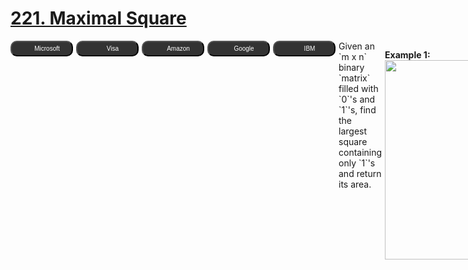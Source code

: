 # [221. Maximal Square](https://leetcode.com/problems/maximal-square/description/)

<div id="companyTagContainer" style="display: flex; flex-direction: row; margin-bottom: 20px; gap: 5px; margin-top: 10px;"><button style="display: flex; align-items: center; justify-content: center; min-width: 100px; height: 25px; padding: 1px; border-radius: 10px; font-size: 10px; background-color: rgb(51, 51, 51); color: rgb(255, 255, 255);" fdprocessedid="gv3l39"><img src="https://logo.clearbit.com/microsoft.com" style="height: 12px; width: 12px; margin-right: 5px;">Microsoft</button><button style="display: flex; align-items: center; justify-content: center; min-width: 100px; height: 25px; padding: 1px; border-radius: 10px; font-size: 10px; background-color: rgb(51, 51, 51); color: rgb(255, 255, 255);" fdprocessedid="bm4pur"><img src="https://logo.clearbit.com/visa.com" style="height: 12px; width: 12px; margin-right: 5px;">Visa</button><button style="display: flex; align-items: center; justify-content: center; min-width: 100px; height: 25px; padding: 1px; border-radius: 10px; font-size: 10px; background-color: rgb(51, 51, 51); color: rgb(255, 255, 255);" fdprocessedid="owt6f8"><img src="https://logo.clearbit.com/amazon.com" style="height: 12px; width: 12px; margin-right: 5px;">Amazon</button><button style="display: flex; align-items: center; justify-content: center; min-width: 100px; height: 25px; padding: 1px; border-radius: 10px; font-size: 10px; background-color: rgb(51, 51, 51); color: rgb(255, 255, 255);" fdprocessedid="f56uum"><img src="https://logo.clearbit.com/google.com" style="height: 12px; width: 12px; margin-right: 5px;">Google</button><button style="display: flex; align-items: center; justify-content: center; min-width: 100px; height: 25px; padding: 1px; border-radius: 10px; font-size: 10px; background-color: rgb(51, 51, 51); color: rgb(255, 255, 255);" fdprocessedid="hinsq7"><img src="https://logo.clearbit.com/ibm.com" style="height: 12px; width: 12px; margin-right: 5px;">IBM</button>Given an `m x n` binary `matrix` filled with `0`'s and `1`'s, find the largest square containing only `1`'s and return its area.

**Example 1:**
<img alt="" src="https://assets.leetcode.com/uploads/2020/11/26/max1grid.jpg" style="width: 400px; height: 319px;">

<pre style="display: block;">Input: matrix = [["1","0","1","0","0"],["1","0","1","1","1"],["1","1","1","1","1"],["1","0","0","1","0"]]
Output: 4
```

**Example 2:** 
<img alt="" src="https://assets.leetcode.com/uploads/2020/11/26/max2grid.jpg" style="width: 165px; height: 165px;">
<pre style="display: block;">Input: matrix = [["0","1"],["1","0"]]
Output: 1
```

**Example 3:** 

<pre style="display: block;">Input: matrix = [["0"]]
Output: 0
```

**Constraints:** 

- `m == matrix.length`
- `n == matrix[i].length`
- `1 <= m, n <= 300`
- `matrix[i][j]` is `'0'` or `'1'`.
